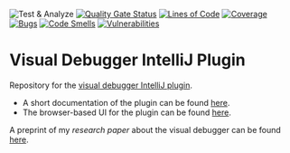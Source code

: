 ![Test & Analyze](https://github.com/timKraeuter/VisualDebugger/workflows/Build/badge.svg)
[![Quality Gate Status](https://sonarcloud.io/api/project_badges/measure?project=timKraeuter_VisualDebugger&metric=alert_status)](https://sonarcloud.io/dashboard?id=timKraeuter_VisualDebugger)
[![Lines of Code](https://sonarcloud.io/api/project_badges/measure?project=timKraeuter_VisualDebugger&metric=ncloc)](https://sonarcloud.io/dashboard?id=timKraeuter_VisualDebugger)
[![Coverage](https://sonarcloud.io/api/project_badges/measure?project=timKraeuter_VisualDebugger&metric=coverage)](https://sonarcloud.io/dashboard?id=timKraeuter_VisualDebugger)
 [![Bugs](https://sonarcloud.io/api/project_badges/measure?project=timKraeuter_VisualDebugger&metric=bugs)](https://sonarcloud.io/summary/new_code?id=timKraeuter_VisualDebugger)
 [![Code Smells](https://sonarcloud.io/api/project_badges/measure?project=timKraeuter_VisualDebugger&metric=code_smells)](https://sonarcloud.io/summary/new_code?id=timKraeuter_VisualDebugger)
 [![Vulnerabilities](https://sonarcloud.io/api/project_badges/measure?project=timKraeuter_VisualDebugger&metric=vulnerabilities)](https://sonarcloud.io/summary/new_code?id=timKraeuter_VisualDebugger)

# Visual Debugger IntelliJ Plugin

Repository for the [visual debugger IntelliJ plugin](https://plugins.jetbrains.com/plugin/16851-visual-debugger).
- A short documentation of the plugin can be found [here](./documentation/README.md).
- The browser-based UI for the plugin can be found [here](https://github.com/timKraeuter/object-diagram-modeler/tree/master/debugger).

A preprint of my *research paper* about the visual debugger can be found [here](https://github.com/timKraeuter/ICSME-2022/blob/main/visual-debugger.pdf). 
